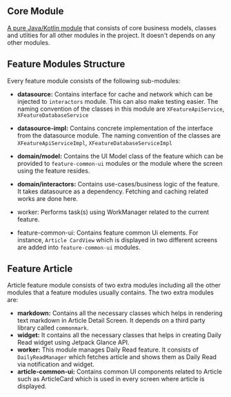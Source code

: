 ## Core Module

[A pure Java/Kotlin module](https://github.com/kasem-sm/SlimeKT/tree/dev/core) that consists of core business models, classes and utlities for all other modules in the project. It doesn't depends on any other modules.

## Feature Modules Structure
Every feature module consists of the following sub-modules:

- **datasource:** Contains interface for cache and network which can be injected to `interactors` module. This can also make testing easier. The naming convention of the classes in this module are `XFeatureApiService`, `XFeatureDatabaseService`

- **datasource-impl:** Contains concrete implementation of the interface from the datasource module. The naming convention of the classes are `XFeatureApiServiceImpl`, `XFeatureDatabaseServiceImpl`

- **domain/model:** Contains the UI Model class of the feature which can be provided to `feature-common-ui` modules or the module where the screen using the feature resides.

- **domain/interactors:** Contains use-cases/business logic of the feature. It takes datasource as a dependency. Fetching and caching related works are done here. 

- worker: Performs task(s) using WorkManager related to the current feature. 

- feature-common-ui: Contains feature common Ui elements. For instance, `Article CardView` which is displayed in two different screens are added into `feature-common-ui` modules.


## Feature Article
Article feature module consists of two extra modules including all the other modules that a feature modules usually contains. The two extra modules are:

- **markdown:** Contains all the necessary classes which helps in rendering text markdown in Article Detail Screen. It depends on a third party library called `commonmark`.
- **widget:** It contains all the necessary classes that helps in creating Daily Read widget using Jetpack Glance API.
- **worker:** This module manages Daily Read feature. It consists of `DailyReadManager` which fetches article and shows them as Daily Read via notification and widget.
- **article-common-ui:** Contains common UI components related to Article such as ArticleCard which is used in every screen where article is displayed.